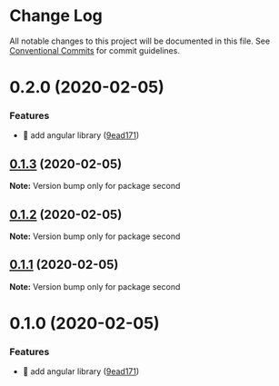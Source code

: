 # Change Log

All notable changes to this project will be documented in this file.
See [Conventional Commits](https://conventionalcommits.org) for commit guidelines.

# 0.2.0 (2020-02-05)


### Features

* 🎸 add angular library ([9ead171](https://github.com/lovemoon23/angular-mono/commit/9ead171090166f53e582aad2cd7a70577900b251))





## [0.1.3](https://github.com/lovemoon23/angular-mono/compare/second@0.1.2...second@0.1.3) (2020-02-05)

**Note:** Version bump only for package second





## [0.1.2](https://github.com/lovemoon23/angular-mono/compare/second@0.1.1...second@0.1.2) (2020-02-05)

**Note:** Version bump only for package second





## [0.1.1](https://github.com/lovemoon23/angular-mono/compare/second@0.1.0...second@0.1.1) (2020-02-05)

**Note:** Version bump only for package second





# 0.1.0 (2020-02-05)


### Features

* 🎸 add angular library ([9ead171](https://github.com/lovemoon23/angular-mono/commit/9ead171090166f53e582aad2cd7a70577900b251))
